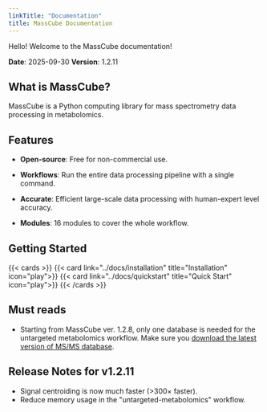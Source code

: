 ```yaml
---
linkTitle: "Documentation"
title: MassCube Documentation
---
```


Hello! Welcome to the MassCube documentation!

**Date**: 2025-09-30 **Version**: 1.2.11

<!--more-->

## What is MassCube?

MassCube is a Python computing library for mass spectrometry data processing in metabolomics.

## Features

- **Open-source**: Free for non-commercial use.

- **Workflows**: Run the entire data processing pipeline with a single command.

- **Accurate**: Efficient large-scale data processing with human-expert level accuracy.

- **Modules**: 16 modules to cover the whole workflow.

## Getting Started

{{< cards >}}
{{< card link="../docs/installation" title="Installation" icon="play">}}
{{< card link="../docs/quickstart" title="Quick Start" icon="play">}}
{{< /cards >}}

## Must reads

- Starting from MassCube ver. 1.2.8, only one database is needed for the untargeted metabolomics workflow. Make sure you [download the latest version of MS/MS database](https://zenodo.org/records/15740986).

## Release Notes for v1.2.11

- Signal centroiding is now much faster (>300× faster).
- Reduce memory usage in the "untargeted-metabolomics" workflow.
